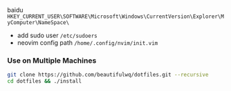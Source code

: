 baidu `HKEY_CURRENT_USER\SOFTWARE\Microsoft\Windows\CurrentVersion\Explorer\MyComputer\NameSpace\`


- add sudo user `/etc/sudoers`
- neovim config path `/home/.config/nvim/init.vim`

### Use on Multiple Machines
```bash
git clone https://github.com/beautifulwq/dotfiles.git --recursive
cd dotfiles && ./install
```